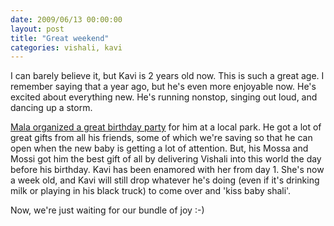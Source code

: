 ```yaml
---
date: 2009/06/13 00:00:00
layout: post
title: "Great weekend"
categories: vishali, kavi
---
```


I can barely believe it, but Kavi is 2 years old now. This is such a great age. I remember saying that a year ago, but he's even more enjoyable now. He's excited about everything new. He's running nonstop, singing out loud, and dancing up a storm.

[Mala organized a great birthday party](http://picasaweb.google.com/vvkurup/KaviBirthday) for him at a local park. He got a lot of great gifts from all his friends, some of which we're saving so that he can open when the new baby is getting a lot of attention. But, his Mossa and Mossi got him the best gift of all by delivering Vishali into this world the day before his birthday. Kavi has been enamored with her from day 1. She's now a week old, and Kavi will still drop whatever he's doing (even if it's drinking milk or playing in his black truck) to come over and 'kiss baby shali'.

Now, we're just waiting for our bundle of joy :-)

<object width="425" height="344" data="http://www.youtube.com/v/hnQC88-IUeU&amp;hl=en&amp;fs=1&amp;rel=0" type="application/x-shockwave-flash"><param name="allowFullScreen" value="true" /><param name="allowscriptaccess" value="always" /><param name="src" value="http://www.youtube.com/v/hnQC88-IUeU&amp;hl=en&amp;fs=1&amp;rel=0" /><param name="allowfullscreen" value="true" /></object>
